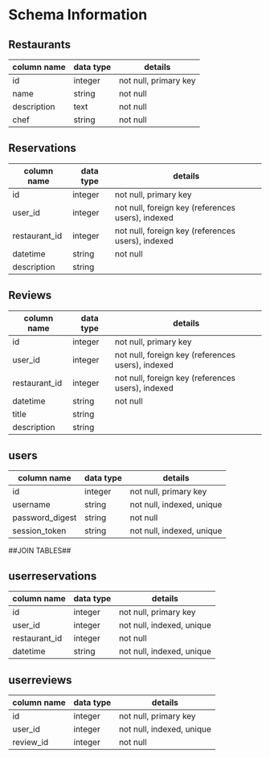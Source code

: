 # Schema Information

## Restaurants
column name | data type | details
------------|-----------|-----------------------
id          | integer   | not null, primary key
name        | string    | not null
description | text      | not null
chef        | string    | not null

## Reservations
column name | data type | details
------------|-----------|-----------------------
id          | integer   | not null, primary key
user_id     | integer   | not null, foreign key (references users), indexed
restaurant_id| integer   | not null, foreign key (references users), indexed
datetime    | string    | not null
description | string    |

## Reviews
column name | data type | details
------------|-----------|-----------------------
id          | integer   | not null, primary key
user_id     | integer   | not null, foreign key (references users), indexed
restaurant_id| integer   | not null, foreign key (references users), indexed
datetime    | string    | not null
title       | string    |
description | string    |


## users
column name     | data type | details
----------------|-----------|-----------------------
id              | integer   | not null, primary key
username        | string    | not null, indexed, unique
password_digest | string    | not null
session_token   | string    | not null, indexed, unique

##JOIN TABLES##

## userreservations
column name     | data type | details
----------------|-----------|-----------------------
id              | integer   | not null, primary key
user_id         | integer   | not null, indexed, unique
restaurant_id   | integer   | not null
datetime        | string    | not null, indexed, unique

## userreviews
column name     | data type | details
----------------|-----------|-----------------------
id              | integer   | not null, primary key
user_id         | integer   | not null, indexed, unique
review_id       | integer   | not null
